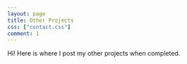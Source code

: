 ```yaml
---
layout: page
title: Other Projects
css: ["contact.css"]
comment: 1
---
```


Hi! Here is where I post my other projects when completed.


